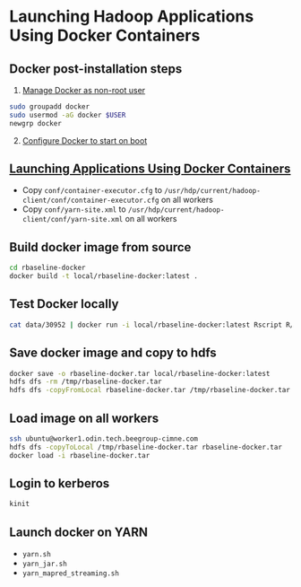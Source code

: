 # Launching Hadoop Applications Using Docker Containers

## Docker post-installation steps

1. [Manage Docker as non-root user](https://docs.docker.com/engine/install/linux-postinstall/#manage-docker-as-a-non-root-user)

```bash
sudo groupadd docker
sudo usermod -aG docker $USER
newgrp docker
```

2. [Configure Docker to start on boot](https://docs.docker.com/engine/install/linux-postinstall/#configure-docker-to-start-on-boot)

## [Launching Applications Using Docker Containers](https://hadoop.apache.org/docs/current/hadoop-yarn/hadoop-yarn-site/DockerContainers.html)

- Copy `conf/container-executor.cfg` to `/usr/hdp/current/hadoop-client/conf/container-executor.cfg` on all workers
- Copy `conf/yarn-site.xml` to `/usr/hdp/current/hadoop-client/conf/yarn-site.xml` on all workers

## Build docker image from source

```bash
cd rbaseline-docker
docker build -t local/rbaseline-docker:latest .
```

## Test Docker locally

```bash
cat data/30952 | docker run -i local/rbaseline-docker:latest Rscript R/mapper.R
```

## Save docker image and copy to hdfs

```bash
docker save -o rbaseline-docker.tar local/rbaseline-docker:latest
hdfs dfs -rm /tmp/rbaseline-docker.tar
hdfs dfs -copyFromLocal rbaseline-docker.tar /tmp/rbaseline-docker.tar
```

## Load image on all workers

```bash
ssh ubuntu@worker1.odin.tech.beegroup-cimne.com
hdfs dfs -copyToLocal /tmp/rbaseline-docker.tar rbaseline-docker.tar
docker load -i rbaseline-docker.tar
```

## Login to kerberos

```bash
kinit
```

## Launch docker on YARN

- `yarn.sh`
- `yarn_jar.sh`
- `yarn_mapred_streaming.sh`
